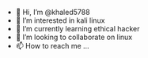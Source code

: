 - 👋 Hi, I’m @khaled5788
- 👀 I’m interested in kali linux
- 🌱 I’m currently learning ethical hacker
- 💞️ I’m looking to collaborate on linux
- 📫 How to reach me ...

<!---
khaled5788/khaled5788 is a ✨ special ✨ repository because its `README.md` (this file) appears on your GitHub profile.
You can click the Preview link to take a look at your changes.
--->

